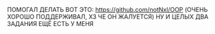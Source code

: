 ПОМОГАЛ ДЕЛАТЬ ВОТ ЭТО: https://github.com/notNxl/OOP (ОЧЕНЬ ХОРОШО ПОДДЕРЖИВАЛ, ХЗ ЧЕ ОН ЖАЛУЕТСЯ) НУ И ЦЕЛЫХ ДВА ЗАДАНИЯ ЕЩЁ ЕСТЬ У МЕНЯ
